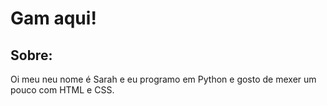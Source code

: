 # Gam aqui!
## Sobre:
Oi meu neu nome é Sarah e eu programo em Python e gosto de mexer um pouco com HTML e CSS.
